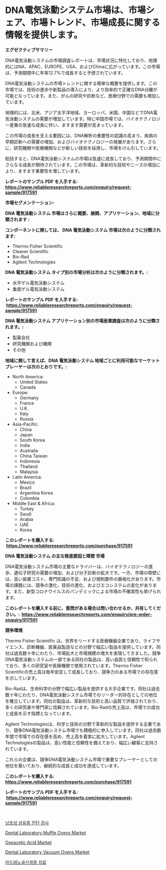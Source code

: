<p><h1>DNA電気泳動システム市場は、市場シェア、市場トレンド、市場成長に関する情報を提供します。</h1></p><p><strong>エグゼクティブサマリー</strong></p>
<p><p>DNA電気泳動システムの市場調査レポートは、市場状況に特化しており、地理的にはNA、APAC、EUROPE、USA、およびChinaに広がっています。この市場は、予測期間中に年率12.7%で成長すると予想されています。</p><p>DNA電気泳動システムの市場トレンドに関する簡単な概要を提供します。この市場では、技術の進歩や新製品の導入により、より効率的で正確なDNA分離が可能となっています。また、がんの研究や診断など、医療分野での需要も増加しています。</p><p>地理的には、北米、アジア太平洋地域、ヨーロッパ、米国、中国などでDNA電気泳動システムの需要が増加しています。特に中国市場では、バイオテクノロジー産業の急速な成長に伴い、ますます需要が高まっています。</p><p>この市場の成長を支える要因には、DNA解析の重要性の認識の高まり、疾病の早期診断への需要の増加、およびバイオテクノロジーの発展があります。さらに、研究機関や医療機関などが新しい技術を採用し、市場をけん引しています。</p><p>総括すると、DNA電気泳動システムの市場は急速に成長しており、予測期間中にさらなる成長が期待されています。この市場は、革新的な技術やニーズの増加により、ますます重要性を増しています。</p></p>
<p><strong>レポートのサンプル PDF を入手する: <a href="https://www.reliableresearchreports.com/enquiry/request-sample/917591">https://www.reliableresearchreports.com/enquiry/request-sample/917591</a></strong></p>
<p><strong>市場セグメンテーション:</strong></p>
<p><strong> DNA 電気泳動システム 市場はさらに概要、展開、アプリケーション、地域に分類されます :</strong></p>
<p><strong>コンポーネントに関しては、 DNA 電気泳動システム 市場は次のように分類されます: &nbsp;</strong></p>
<p><ul><li>Thermo Fisher Scientific</li><li>Cleaver Scientific</li><li>Bio-Rad</li><li>Agilent Technologies</li></ul></p>
<p><strong> DNA 電気泳動システム タイプ別の市場分析は次のように分類されます。:</strong></p>
<p><ul><li>水平ゲル電気泳動システム</li><li>垂直ゲル電気泳動システム</li></ul></p>
<p><strong>レポートのサンプル PDF を入手する: &nbsp;<a href="https://www.reliableresearchreports.com/enquiry/request-sample/917591">https://www.reliableresearchreports.com/enquiry/request-sample/917591</a></strong></p>
<p><strong> DNA 電気泳動システム アプリケーション別の市場産業調査は次のように分類されます。:</strong></p>
<p><ul><li>製薬会社</li><li>研究機関および機関</li><li>その他</li></ul></p>
<p><strong>地域に関して言えば、DNA 電気泳動システム 地域ごとに利用可能なマーケットプレーヤーは次のとおりです。:</strong></p>
<p><ul>
    <li>
        North America:
        <ul>
            <li>United States</li>
            <li>Canada</li>
        </ul>
    </li>
    <li>
        Europe:
        <ul>
            <li>Germany</li>
            <li>France</li>
            <li>U.K.</li>
            <li>Italy</li>
            <li>Russia</li>
        </ul>
    </li>
    <li>
        Asia-Pacific:
        <ul>
            <li>China</li>
            <li>Japan</li>
            <li>South Korea</li>
            <li>India</li>
            <li>Australia</li>
            <li>China Taiwan</li>
            <li>Indonesia</li>
            <li>Thailand</li>
            <li>Malaysia</li>
        </ul>
    </li>
    <li>
        Latin America:
        <ul>
            <li>Mexico</li>
            <li>Brazil</li>
            <li>Argentina Korea</li>
            <li>Colombia</li>
        </ul>
    </li>
    <li>
        Middle East & Africa:
        <ul>
            <li>Turkey</li>
            <li>Saudi</li>
            <li>Arabia</li>
            <li>UAE</li>
            <li>Korea</li>
        </ul>
    </li>
    </ul></p>
<p><strong>このレポートを購入する: &nbsp;<a href="https://www.reliableresearchreports.com/purchase/917591">https://www.reliableresearchreports.com/purchase/917591</a></strong></p>
<p><strong>DNA 電気泳動システム の主な推進要因と障壁 市場</strong></p>
<p><p>DNA電気泳動システム市場の主要なドライバーは、バイオテクノロジーの進歩、遺伝子研究の需要の増加、および分子診断の拡大です。一方、市場の障壁には、高い装置コスト、専門知識の不足、および規制要件の厳格化があります。市場の課題には、競争の激化、技術の進化、およびエコシステムの変化があります。また、新型コロナウイルスのパンデミックによる市場の不確実性も挙げられます。</p></p>
<p><strong>このレポートを購入する前に、質問がある場合は問い合わせるか、共有してください。:&nbsp; <a href="https://www.reliableresearchreports.com/enquiry/pre-order-enquiry/917591">https://www.reliableresearchreports.com/enquiry/pre-order-enquiry/917591</a></strong></p>
<p><strong>競争環境</strong></p>
<p><p>Thermo Fisher Scientific は、世界をリードする医療機器企業であり、ライフサイエンス、診断機器、医薬品製造などの分野で幅広い製品を提供しています。同社は過去数十年にわたり、市場拡大と市場規模の増大を実現してきました。競争DNA電気泳動システムの一部である同社の製品は、高い品質と信頼性で知られており、多くの研究室や医療機関で使用されています。Thermo Fisher Scientificの売上高は毎年安定して成長しており、競争力のある市場での存在感を示しています。</p><p>Bio-Radは、生命科学の分野で幅広い製品を提供する大手企業です。同社は過去数十年にわたり、DNA電気泳動システム市場でのリーダー的存在としての地位を確立しています。同社の製品は、革新的な技術と高い品質で評価されており、多くの研究者や専門家に信頼されています。Bio-Radの売上高は、市場での成功と成長を示す指標となっています。</p><p>Agilent Technologiesは、科学と技術の分野で革新的な製品を提供する企業であり、競争DNA電気泳動システム市場でも積極的に参入しています。同社は過去数年間で市場での存在感を高め、売上高を着実に拡大しています。Agilent Technologiesの製品は、高い性能と信頼性を備えており、幅広い顧客に支持されています。</p><p>これらの企業は、競争DNA電気泳動システム市場で重要なプレーヤーとしての地位を築いており、継続的な成長と成功を達成しています。</p></p>
<p><strong>このレポートを購入する: &nbsp; <a href="https://www.reliableresearchreports.com/purchase/917591">https://www.reliableresearchreports.com/purchase/917591</a></strong></p>
<p><strong>レポートのサンプル PDF を入手する: &nbsp;<a href="https://www.reliableresearchreports.com/enquiry/request-sample/917591">https://www.reliableresearchreports.com/enquiry/request-sample/917591</a></strong><strong></strong></p>
<p>&nbsp;</p>
<p><p><a href="https://medium.com/@jerrodhilll68/%EC%A7%80%EC%86%8D%EC%84%B1-%ED%8F%90%EC%A7%88%ED%99%98-%EC%A7%84%EB%8B%A8-%EC%8B%9C%ED%97%98-%EC%8B%9C%EC%9E%A5%EC%9D%84-%EB%B6%84%EC%84%9D%ED%95%98%EB%8B%A4-%EC%84%B8%EA%B3%84-%EC%82%B0%EC%97%85-%EC%A0%84%EB%A7%9D%EA%B3%BC-%EC%98%88%EC%B8%A1-2024%EB%85%84%EB%B6%80%ED%84%B0-2031%EB%85%84-1160f617e3ff">낭포성 섬유증 진단 검사</a></p><p><a href="https://woozy-pyroraptor-a1f.notion.site/Dental-Laboratory-Muffle-Ovens-Market-Centers-on-Aspects-such-as-Market-Growth-Market-Share-Market-9268ab15496a4a81a5e8d7f84fce8dfa">Dental Laboratory Muffle Ovens Market</a></p><p><a href="https://view.publitas.com/reportprime-1/oxoacetic-acid-market-research-report-reveals-the-latest-trends-and-opportunities-of-this-market-for-period-from-2024-2031/">Oxoacetic Acid Market</a></p><p><a href="https://bubble-tree-ea4.notion.site/Global-Dental-Laboratory-Vacuum-Ovens-Market-by-Types-Applications-and-Major-Players-with-Regiona-24d2d6cea87046508e6e9317909c29dc">Dental Laboratory Vacuum Ovens Market</a></p><p><a href="https://medium.com/@jerrodhilll68/%EC%95%84%EB%93%9C%EB%A0%88%EB%85%B8%EB%AF%B8%EC%97%98%EB%A1%9C%EB%89%B4%EB%A1%9C%ED%8C%8C%ED%8B%B0-%EC%B9%98%EB%A3%8C-%EC%8B%9C%EC%9E%A5-%EA%B7%9C%EB%AA%A8%EB%8A%94-%EA%B8%80%EB%A1%9C%EB%B2%8C-%EC%82%B0%EC%97%85%EC%97%90%EC%84%9C-%EA%B0%80%EC%9E%A5-%EC%A2%8B%EC%9D%80-%EB%A7%88%EC%BC%80%ED%8C%85-%EC%B1%84%EB%84%90%EC%9D%84-%EB%B3%B4%EC%97%AC%EC%A4%8D%EB%8B%88%EB%8B%A4-94e522002d85">아드레노골신경증 치료</a></p></p>